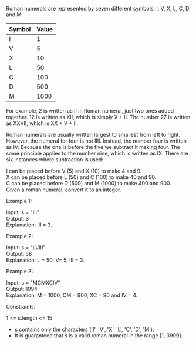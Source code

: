 Roman numerals are represented by seven different symbols: I, V, X, L, C, D and M.

|Symbol   |    Value|
|---------|---------|
|I        |        1|
|V        |        5|
|X        |       10|
|L        |       50|
|C        |      100|
|D        |      500|
|M        |     1000|
For example, 2 is written as II in Roman numeral, just two ones added together. 12 is written as XII, which is simply X + II. The number 27 is written as XXVII, which is XX + V + II.

Roman numerals are usually written largest to smallest from left to right. However, the numeral for four is not IIII. Instead, the number four is written as IV. Because the one is before the five we subtract it making four. The same principle applies to the number nine, which is written as IX. There are six instances where subtraction is used:

I can be placed before V (5) and X (10) to make 4 and 9.  
X can be placed before L (50) and C (100) to make 40 and 90.  
C can be placed before D (500) and M (1000) to make 400 and 900.  
Given a roman numeral, convert it to an integer.  

Example 1:

Input: s = "III"  
Output: 3  
Explanation: III = 3.  

Example 2:  

Input: s = "LVIII"  
Output: 58  
Explanation: L = 50, V= 5, III = 3.  

Example 3:  

Input: s = "MCMXCIV"  
Output: 1994  
Explanation: M = 1000, CM = 900, XC = 90 and IV = 4.  

Constraints:

1 <= s.length <= 15  
- s contains only the characters ('I', 'V', 'X', 'L', 'C', 'D', 'M').  
- It is guaranteed that s is a valid roman numeral in the range [1, 3999].  